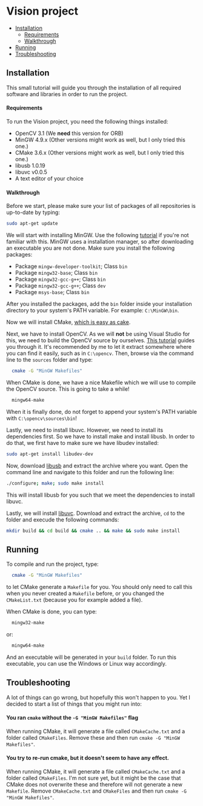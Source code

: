 # Vision project
- [Installation](#installation)
  - [Requirements](#requirements)
  - [Walkthrough](#walkthrough)
- [Running](#running)
- [Troubleshooting](#troubleshooting)

## Installation
This small tutorial will guide you through the installation of all required software and libraries in order to run the project.
#### Requirements
To run the Vision project, you need the following things installed:
- OpenCV 3.1 (We **need** this version for ORB)
- MinGW 4.9.x (Other versions might work as well, but I only tried this one.)
- CMake 3.6.x (Other versions might work as well, but I only tried this one.)
- libusb 1.0.19
- libuvc v0.0.5
- A text editor of your choice

#### Walkthrough
Before we start, please make sure your list of packages of all repositories is up-to-date by typing:
```bash
sudo apt-get update
```

We will start with installing MinGW. Use the following [tutorial](http://blog.florianwolters.de/educational/2013/11/21/Installing-MinGW/) if you're not familiar with this. MinGW uses a installation manager, so after downloading an executable you are not done. Make sure you install the following packages:
- Package `mingw-developer-toolkit`; Class `bin`
- Package `mingw32-base`; Class `bin`
- Package `mingw32-gcc-g++`; Class `bin`
- Package `mingw32-gcc-g++`; Class `dev`
- Package `msys-base`; Class `bin`

After you installed the packages, add the `bin` folder inside your installation directory to your system's PATH variable. For example: `C:\MinGW\bin`.

Now we will install CMake, [which is easy as cake](https://cmake.org/install/).

Next, we have to install OpenCV. As we will **not** be using Visual Studio for this, we need to build the OpenCV source by ourselves. [This tutorial](http://docs.opencv.org/2.4/doc/tutorials/introduction/windows_install/windows_install.html#cpptutwindowsmakeown) guides you through it. It's recommended by me to let it extract somewhere where you can find it easily, such as in `C:\opencv`. Then, browse via the command line to the `sources` folder and type:
```bash
  cmake -G "MinGW Makefiles"
```
When CMake is done, we have a nice Makefile which we will use to compile the OpenCV source. This is going to take a while!
```bash
  mingw64-make
```
When it is finally done, do not forget to append your system's PATH variable with `C:\opencv\sources\bin`!

Lastly, we need to install libuvc. However, we need to install its dependencies first. So we have to install make and install libusb. In order to do that, we first have to make sure we have libudev installed:
```bash
sudo apt-get install libudev-dev
```

Now, download [libusb](https://sourceforge.net/projects/libusb/files/libusb-1.0/libusb-1.0.19/libusb-1.0.19.tar.bz2/download) and extract the archive where you want. Open the command line and navigate to this folder and run the following line:
```bash
./configure; make; sudo make install
```
This will install libusb for you such that we meet the dependencies to install libuvc.

Lastly, we will install [libuvc](https://github.com/ktossell/libuvc/releases/tag/v0.0.5). Download and extract the archive, `cd` to the folder and execude the following commands:
```bash
mkdir build && cd build && cmake .. && make && sudo make install
```

## Running
To compile and run the project, type:
```bash
  cmake -G "MinGW Makefiles"
```
to let CMake generate a `Makefile` for you. You should only need to call this when you never created a `Makefile` before, or you changed the `CMakeList.txt` (because you for example added a file).

When CMake is done, you can type:
```bash
  mingw32-make
```
or:
```bash
  mingw64-make
```
And an executable will be generated in your `build` folder. To run this executable, you can use the Windows or Linux way accordingly.

## Troubleshooting
A lot of things can go wrong, but hopefully this won't happen to you. Yet I decided to start a list of things that you might run into:

#### You ran `cmake` without the `-G "MinGW Makefiles"` flag
When running CMake, it will generate a file called `CMakeCache.txt` and a folder called `CMakeFiles`. Remove these and then run `cmake -G "MinGW Makefiles"`.

#### You try to re-run cmake, but it doesn't seem to have any effect.
When running CMake, it will generate a file called `CMakeCache.txt` and a folder called `CMakeFiles`. I'm not sure yet, but it might be the case that CMake does not overwrite these and therefore will not generate a new `Makefile`. Remove `CMakeCache.txt` and `CMakeFiles` and then run `cmake -G "MinGW Makefiles"`.
